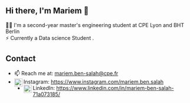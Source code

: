 ## Hi there, I'm Mariem 👋

👩‍🎓 I'm a second-year master's engineering student at CPE Lyon and BHT Berlin <br>
⚡ Currently a Data science Student .

## Contact

* 📫   Reach me at: mariem.ben-salah@cpe.fr
* <img align="left" alt="Instagram" width="22px" src="https://cdn.jsdelivr.net/npm/simple-icons@v3/icons/instagram.svg" />Instagram: https://www.instagram.com/mariem.ben.salah
* <img align="left" alt="LinkedIn" width="22px" src="https://cdn.jsdelivr.net/npm/simple-icons@v3/icons/linkedin.svg" />LinkedIn: https://www.linkedin.com/in/mariem-ben-salah-71a073185/
